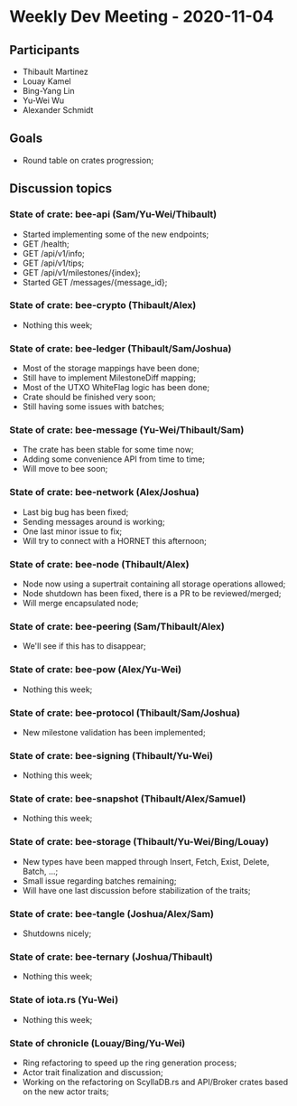 # Weekly Dev Meeting - 2020-11-04

## Participants

- Thibault Martinez
- Louay Kamel
- Bing-Yang Lin
- Yu-Wei Wu
- Alexander Schmidt

## Goals

- Round table on crates progression;

## Discussion topics

### State of crate: bee-api (Sam/Yu-Wei/Thibault)

- Started implementing some of the new endpoints;
- GET /health;
- GET /api/v1/info;
- GET /api/v1/tips;
- GET /api/v1/milestones/{index};
- Started GET /messages/{message_id};

### State of crate: bee-crypto (Thibault/Alex)

- Nothing this week;

### State of crate: bee-ledger (Thibault/Sam/Joshua)

- Most of the storage mappings have been done;
- Still have to implement MilestoneDiff mapping;
- Most of the UTXO WhiteFlag logic has been done;
- Crate should be finished very soon;
- Still having some issues with batches;

### State of crate: bee-message (Yu-Wei/Thibault/Sam)

- The crate has been stable for some time now;
- Adding some convenience API from time to time;
- Will move to bee soon;

### State of crate: bee-network (Alex/Joshua)

- Last big bug has been fixed;
- Sending messages around is working;
- One last minor issue to fix;
- Will try to connect with a HORNET this afternoon;

### State of crate: bee-node (Thibault/Alex)

- Node now using a supertrait containing all storage operations allowed;
- Node shutdown has been fixed, there is a PR to be reviewed/merged;
- Will merge encapsulated node;

### State of crate: bee-peering (Sam/Thibault/Alex)

- We'll see if this has to disappear;

### State of crate: bee-pow (Alex/Yu-Wei)

- Nothing this week;

### State of crate: bee-protocol (Thibault/Sam/Joshua)

- New milestone validation has been implemented;

### State of crate: bee-signing (Thibault/Yu-Wei)

- Nothing this week;

### State of crate: bee-snapshot (Thibault/Alex/Samuel)

- Nothing this week;

### State of crate: bee-storage (Thibault/Yu-Wei/Bing/Louay)

- New types have been mapped through Insert, Fetch, Exist, Delete, Batch, ...;
- Small issue regarding batches remaining;
- Will have one last discussion before stabilization of the traits;

### State of crate: bee-tangle (Joshua/Alex/Sam)

- Shutdowns nicely;

### State of crate: bee-ternary (Joshua/Thibault)

- Nothing this week;

### State of iota.rs (Yu-Wei)

- Nothing this week;

### State of chronicle (Louay/Bing/Yu-Wei)

- Ring refactoring to speed up the ring generation process;
- Actor trait finalization and discussion;
- Working on the refactoring on ScyllaDB.rs and API/Broker crates based on the new actor traits;
